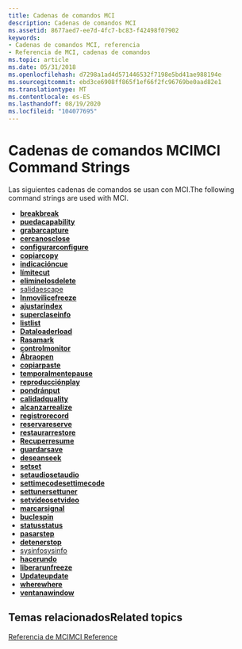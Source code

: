 ```yaml
---
title: Cadenas de comandos MCI
description: Cadenas de comandos MCI
ms.assetid: 8677aed7-ee7d-4fc7-bc83-f42498f07902
keywords:
- Cadenas de comandos MCI, referencia
- Referencia de MCI, cadenas de comandos
ms.topic: article
ms.date: 05/31/2018
ms.openlocfilehash: d7298a1ad4d571446532f7198e5bd41ae988194e
ms.sourcegitcommit: ebd3ce6908ff865f1ef66f2fc96769be0aad82e1
ms.translationtype: MT
ms.contentlocale: es-ES
ms.lasthandoff: 08/19/2020
ms.locfileid: "104077695"
---
```

# <a name="mci-command-strings"></a><span data-ttu-id="68c5d-105">Cadenas de comandos MCI</span><span class="sxs-lookup"><span data-stu-id="68c5d-105">MCI Command Strings</span></span>

<span data-ttu-id="68c5d-106">Las siguientes cadenas de comandos se usan con MCI.</span><span class="sxs-lookup"><span data-stu-id="68c5d-106">The following command strings are used with MCI.</span></span>

-   [<span data-ttu-id="68c5d-107">**break**</span><span class="sxs-lookup"><span data-stu-id="68c5d-107">**break**</span></span>](break.md)
-   [<span data-ttu-id="68c5d-108">**pueda**</span><span class="sxs-lookup"><span data-stu-id="68c5d-108">**capability**</span></span>](capability.md)
-   [<span data-ttu-id="68c5d-109">**grabar**</span><span class="sxs-lookup"><span data-stu-id="68c5d-109">**capture**</span></span>](capture.md)
-   [<span data-ttu-id="68c5d-110">**cercanos**</span><span class="sxs-lookup"><span data-stu-id="68c5d-110">**close**</span></span>](close.md)
-   [<span data-ttu-id="68c5d-111">**configurar**</span><span class="sxs-lookup"><span data-stu-id="68c5d-111">**configure**</span></span>](configure.md)
-   [<span data-ttu-id="68c5d-112">**copiar**</span><span class="sxs-lookup"><span data-stu-id="68c5d-112">**copy**</span></span>](copy.md)
-   [<span data-ttu-id="68c5d-113">**indicación**</span><span class="sxs-lookup"><span data-stu-id="68c5d-113">**cue**</span></span>](cue.md)
-   [<span data-ttu-id="68c5d-114">**límite**</span><span class="sxs-lookup"><span data-stu-id="68c5d-114">**cut**</span></span>](cut.md)
-   [<span data-ttu-id="68c5d-115">**elimínelos**</span><span class="sxs-lookup"><span data-stu-id="68c5d-115">**delete**</span></span>](delete.md)
-   [<span data-ttu-id="68c5d-116">salida</span><span class="sxs-lookup"><span data-stu-id="68c5d-116">escape</span></span>](escape.md)
-   [<span data-ttu-id="68c5d-117">**Inmovilice**</span><span class="sxs-lookup"><span data-stu-id="68c5d-117">**freeze**</span></span>](freeze.md)
-   [<span data-ttu-id="68c5d-118">**ajustar**</span><span class="sxs-lookup"><span data-stu-id="68c5d-118">**index**</span></span>](./windows-multimedia-start-page.md)
-   [<span data-ttu-id="68c5d-119">**superclase**</span><span class="sxs-lookup"><span data-stu-id="68c5d-119">**info**</span></span>](info.md)
-   [<span data-ttu-id="68c5d-120">**list**</span><span class="sxs-lookup"><span data-stu-id="68c5d-120">**list**</span></span>](list.md)
-   [<span data-ttu-id="68c5d-121">**Dataloader**</span><span class="sxs-lookup"><span data-stu-id="68c5d-121">**load**</span></span>](load.md)
-   [<span data-ttu-id="68c5d-122">**Rasa**</span><span class="sxs-lookup"><span data-stu-id="68c5d-122">**mark**</span></span>](mark.md)
-   [<span data-ttu-id="68c5d-123">**control**</span><span class="sxs-lookup"><span data-stu-id="68c5d-123">**monitor**</span></span>](monitor.md)
-   [<span data-ttu-id="68c5d-124">**Ábra**</span><span class="sxs-lookup"><span data-stu-id="68c5d-124">**open**</span></span>](open.md)
-   [<span data-ttu-id="68c5d-125">**copiar**</span><span class="sxs-lookup"><span data-stu-id="68c5d-125">**paste**</span></span>](paste.md)
-   [<span data-ttu-id="68c5d-126">**temporalmente**</span><span class="sxs-lookup"><span data-stu-id="68c5d-126">**pause**</span></span>](pause.md)
-   [<span data-ttu-id="68c5d-127">**reproducción**</span><span class="sxs-lookup"><span data-stu-id="68c5d-127">**play**</span></span>](play.md)
-   [<span data-ttu-id="68c5d-128">**pondrán**</span><span class="sxs-lookup"><span data-stu-id="68c5d-128">**put**</span></span>](put.md)
-   [<span data-ttu-id="68c5d-129">**calidad**</span><span class="sxs-lookup"><span data-stu-id="68c5d-129">**quality**</span></span>](quality.md)
-   [<span data-ttu-id="68c5d-130">**alcanzar**</span><span class="sxs-lookup"><span data-stu-id="68c5d-130">**realize**</span></span>](realize.md)
-   [<span data-ttu-id="68c5d-131">**registro**</span><span class="sxs-lookup"><span data-stu-id="68c5d-131">**record**</span></span>](record.md)
-   [<span data-ttu-id="68c5d-132">**reserva**</span><span class="sxs-lookup"><span data-stu-id="68c5d-132">**reserve**</span></span>](reserve.md)
-   [<span data-ttu-id="68c5d-133">**restaurar**</span><span class="sxs-lookup"><span data-stu-id="68c5d-133">**restore**</span></span>](restore.md)
-   [<span data-ttu-id="68c5d-134">**Recuper**</span><span class="sxs-lookup"><span data-stu-id="68c5d-134">**resume**</span></span>](resume.md)
-   [<span data-ttu-id="68c5d-135">**guardar**</span><span class="sxs-lookup"><span data-stu-id="68c5d-135">**save**</span></span>](save.md)
-   [<span data-ttu-id="68c5d-136">**desean**</span><span class="sxs-lookup"><span data-stu-id="68c5d-136">**seek**</span></span>](seek.md)
-   [<span data-ttu-id="68c5d-137">**set**</span><span class="sxs-lookup"><span data-stu-id="68c5d-137">**set**</span></span>](set.md)
-   [<span data-ttu-id="68c5d-138">**setaudio**</span><span class="sxs-lookup"><span data-stu-id="68c5d-138">**setaudio**</span></span>](setaudio.md)
-   [<span data-ttu-id="68c5d-139">**settimecode**</span><span class="sxs-lookup"><span data-stu-id="68c5d-139">**settimecode**</span></span>](settimecode.md)
-   [<span data-ttu-id="68c5d-140">**settuner**</span><span class="sxs-lookup"><span data-stu-id="68c5d-140">**settuner**</span></span>](settuner.md)
-   [<span data-ttu-id="68c5d-141">**setvideo**</span><span class="sxs-lookup"><span data-stu-id="68c5d-141">**setvideo**</span></span>](setvideo.md)
-   [<span data-ttu-id="68c5d-142">**marcar**</span><span class="sxs-lookup"><span data-stu-id="68c5d-142">**signal**</span></span>](signal.md)
-   [<span data-ttu-id="68c5d-143">**bucle**</span><span class="sxs-lookup"><span data-stu-id="68c5d-143">**spin**</span></span>](spin.md)
-   [<span data-ttu-id="68c5d-144">**status**</span><span class="sxs-lookup"><span data-stu-id="68c5d-144">**status**</span></span>](status.md)
-   [<span data-ttu-id="68c5d-145">**pasar**</span><span class="sxs-lookup"><span data-stu-id="68c5d-145">**step**</span></span>](step.md)
-   [<span data-ttu-id="68c5d-146">**detener**</span><span class="sxs-lookup"><span data-stu-id="68c5d-146">**stop**</span></span>](stop.md)
-   [<span data-ttu-id="68c5d-147">sysinfo</span><span class="sxs-lookup"><span data-stu-id="68c5d-147">sysinfo</span></span>](sysinfo.md)
-   [<span data-ttu-id="68c5d-148">**hacer**</span><span class="sxs-lookup"><span data-stu-id="68c5d-148">**undo**</span></span>](undo.md)
-   [<span data-ttu-id="68c5d-149">**liberar**</span><span class="sxs-lookup"><span data-stu-id="68c5d-149">**unfreeze**</span></span>](unfreeze.md)
-   [<span data-ttu-id="68c5d-150">**Update**</span><span class="sxs-lookup"><span data-stu-id="68c5d-150">**update**</span></span>](update.md)
-   [<span data-ttu-id="68c5d-151">**where**</span><span class="sxs-lookup"><span data-stu-id="68c5d-151">**where**</span></span>](where.md)
-   [<span data-ttu-id="68c5d-152">**ventana**</span><span class="sxs-lookup"><span data-stu-id="68c5d-152">**window**</span></span>](window.md)

## <a name="related-topics"></a><span data-ttu-id="68c5d-153">Temas relacionados</span><span class="sxs-lookup"><span data-stu-id="68c5d-153">Related topics</span></span>

<dl> <dt>

[<span data-ttu-id="68c5d-154">Referencia de MCI</span><span class="sxs-lookup"><span data-stu-id="68c5d-154">MCI Reference</span></span>](mci-reference.md)
</dt> </dl>

 

 